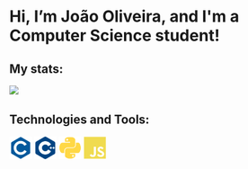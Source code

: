 <h1>Hi, I’m João Oliveira, and I'm a Computer Science student!</h1>
<h2>My stats:</h2>
<img src="https://github-readme-stats.vercel.app/api?username=JoaoMathus&show_icons=true&theme=vue-dark&show_icons=true" width="400">
<h2>Technologies and Tools:</h2>
<div>
 <img src="https://github.com/devicons/devicon/blob/master/icons/c/c-plain.svg" title="C" alt="C" width="40" height="40">
 <img src="https://github.com/devicons/devicon/blob/master/icons/cplusplus/cplusplus-plain.svg" title="C++" alt="C++" width="40" height="40">
 <img src="https://github.com/devicons/devicon/blob/master/icons/python/python-plain.svg" title="Python" alt="Python" width="40" height="40">
 <img src="https://github.com/devicons/devicon/blob/master/icons/javascript/javascript-plain.svg" title="Javascript" alt="Javascript" width="40" height="40">
</div>
